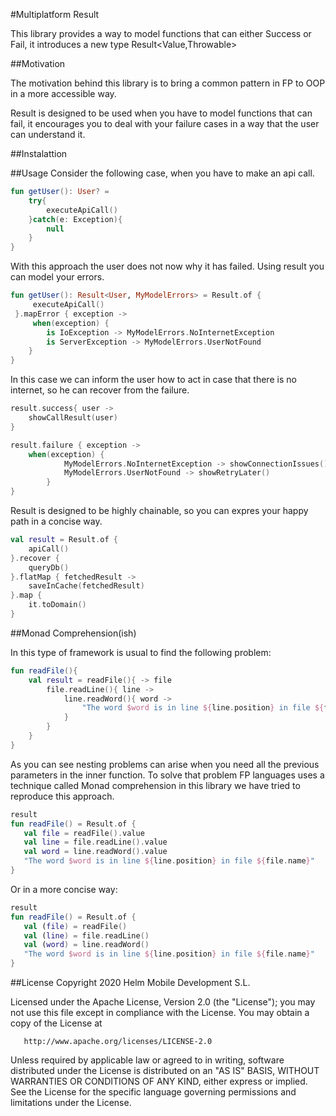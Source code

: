#Multiplatform Result

This library provides a way to model functions that can either Success or Fail, it introduces a new type Result<Value,Throwable>


##Motivation

The motivation behind this library is to bring a common pattern in FP to OOP in a more accessible way.

Result is designed to be used when you have to model functions that can fail, it encourages you to deal with your failure cases in a way that the user can understand it.

##Instalattion


##Usage
Consider the following case, when you have to make an api call.
``` Kotlin
fun getUser(): User? = 
    try{
        executeApiCall()
    }catch(e: Exception){
        null
    }
}
```
With this approach the user does not now why it has failed. Using result you can model your errors. 
``` Kotlin
fun getUser(): Result<User, MyModelErrors> = Result.of { 
     executeApiCall()
 }.mapError { exception ->  
     when(exception) {
        is IoException -> MyModelErrors.NoInternetException
        is ServerException -> MyModelErrors.UserNotFound
    }
}
```
In this case we can inform the user how to act in case that there is no internet, so he can recover from the failure.

``` Kotlin
result.success{ user ->
    showCallResult(user)
}      

result.failure { exception ->
    when(exception) {
            MyModelErrors.NoInternetException -> showConnectionIssues()
            MyModelErrors.UserNotFound -> showRetryLater()
        }
}
```

Result is designed to be highly chainable, so you can expres your happy path in a concise way.

``` Kotlin
val result = Result.of {
    apiCall()
}.recover {
    queryDb()
}.flatMap { fetchedResult ->
    saveInCache(fetchedResult)
}.map {
    it.toDomain()
}
```

##Monad Comprehension(ish)

In this type of framework is usual to find the following problem:

````kotlin
fun readFile(){
    val result = readFile(){ -> file
        file.readLine(){ line ->
            line.readWord(){ word ->
                "The word $word is in line ${line.position} in file ${file.name}"
            }
        }
    }
}
````
As you can see nesting problems can arise when you need all the previous parameters in the inner function. To solve that problem FP languages uses a technique called Monad comprehension in this library we have tried to reproduce this approach.

````kotlin
result
fun readFile() = Result.of {
   val file = readFile().value
   val line = file.readLine().value
   val word = line.readWord().value     
   "The word $word is in line ${line.position} in file ${file.name}"
}
````   

Or in a more concise way:

````kotlin
result
fun readFile() = Result.of {
   val (file) = readFile()
   val (line) = file.readLine()
   val (word) = line.readWord()     
   "The word $word is in line ${line.position} in file ${file.name}"
}
````   


##License
   Copyright 2020 Helm Mobile Development S.L.

   Licensed under the Apache License, Version 2.0 (the "License");
   you may not use this file except in compliance with the License.
   You may obtain a copy of the License at

       http://www.apache.org/licenses/LICENSE-2.0

   Unless required by applicable law or agreed to in writing, software
   distributed under the License is distributed on an "AS IS" BASIS,
   WITHOUT WARRANTIES OR CONDITIONS OF ANY KIND, either express or implied.
   See the License for the specific language governing permissions and
   limitations under the License.